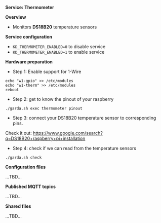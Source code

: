 **Service: Thermometer**

**Overview**

* Monitors **DS18B20** temperature sensors

**Service configuration**

* `KD_THERMOMETER_ENABLED=0` to disable service 
* `KD_THERMOMETER_ENABLED=1` to enable service 

**Hardware preparation**

* Step 1: Enable support for 1-Wire

`````
echo "w1-gpio" >> /etc/modules
echo "w1-therm" >> /etc/modules
reboot
`````

* Step 2: get to know the pinout of your raspberry
`````
./garda.sh exec thermometer pinout
`````

* Step 3: connect your DS18B20 temperature sensor to corresponding pins.

Check it out: https://www.google.com/search?q=DS18B20+raspberry+pi+installation

* Step 4: check if we can read from the temperature sensors
`````
./garda.sh check
`````

**Configuration files**

...TBD...

**Published MQTT topics**

...TBD...

**Shared files**

...TBD...
